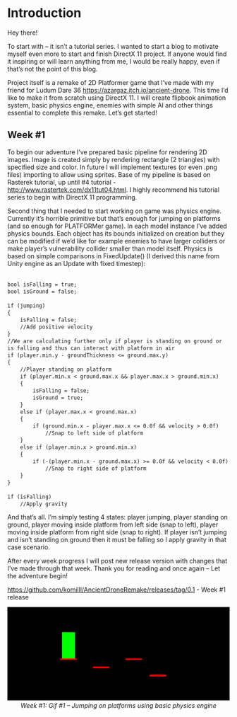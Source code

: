 <h1>Introduction</h1>
Hey there!

To start with – it isn’t a tutorial series. I wanted to start a blog to motivate myself even more to start and finish DirectX 11 project. If anyone would find it inspiring or will learn anything from me, I would  be really happy, even if that’s not the point of this blog.

Project itself is a remake of 2D Platformer game that I’ve made with my friend for Ludum Dare 36
<a href="https://azargaz.itch.io/ancient-drone">https://azargaz.itch.io/ancient-drone</a>. This time I’d like to make it from scratch using DirectX 11. I will create flipbook animation system, basic physics engine, enemies with simple AI and other things essential to complete this remake. Let’s get started!

<h2>Week #1</h2>
To begin our adventure I’ve prepared basic pipeline for rendering 2D images. Image is created simply by rendering rectangle (2 triangles) with specified size and color. In future I will implement textures (or even .png files) importing to allow using sprites. Base of my pipeline is based on Rasterek tutorial, up until #4 tutorial - <a href="http://www.rastertek.com/dx11tut04.html">http://www.rastertek.com/dx11tut04.html</a>. I highly recommend his tutorial series to begin with DirectX 11 programming.

Second thing that I needed to start working on game was physics engine. Currently it’s horrible primitive but that’s enough for jumping on platforms (and so enough for PLATFORMer game). In each model instance I’ve added physics bounds. Each object has its bounds initialized on creation but they can be modified if we’d like for example enemies to have larger colliders or make player’s vulnerability collider smaller than model itself. Physics is based on simple comparisons in FixedUpdate() (I derived this name from Unity engine as an Update with fixed timestep):

<pre><code class="cpp">
bool isFalling = true;
bool isGround = false;

if (jumping)
{
	isFalling = false;
	//Add positive velocity
}
//We are calculating further only if player is standing on ground or is falling and thus can interact with platform in air
if (player.min.y - groundThickness <= ground.max.y)
{
	//Player standing on platform
	if (player.min.x < ground.max.x && player.max.x > ground.min.x)
	{
		isFalling = false;
		isGround = true;
	}
	else if (player.max.x < ground.max.x)
	{
		if (ground.min.x - player.max.x <= 0.0f && velocity > 0.0f)
			//Snap to left side of platform		
	}
	else if (player.min.x > ground.min.x)
	{
		if (-(player.min.x - ground.max.x) >= 0.0f && velocity < 0.0f)
			//Snap to right side of platform
	}
}

if (isFalling)
	//Apply gravity
</code></pre>

And that’s all. I’m simply testing 4 states: player jumping, player standing on ground, player moving inside platform from left side (snap to left), player moving inside platform from right side (snap to right). If player isn’t jumping and isn’t standing on ground then it must be falling so I apply gravity in that case scenario.

After every week progress I will post new release version with changes that I’ve made through that week. Thank you for reading and once again – Let the adventure begin!

<a href="https://github.com/komilll/AncientDroneRemake/releases/tag/0.1">https://github.com/komilll/AncientDroneRemake/releases/tag/0.1</a> - Week #1 release
<center><img src="Blog/gif_1.gif"></center>
<center><i>Week #1: Gif #1 – Jumping on platforms using basic physics engine</i></center>
